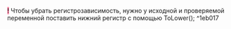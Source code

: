

<mark style="background: #FF5582A6;">!</mark> Чтобы убрать регистрозависимость, нужно у исходной и проверяемой переменной поставить нижний регистр с помощью ToLower();  ^1eb017